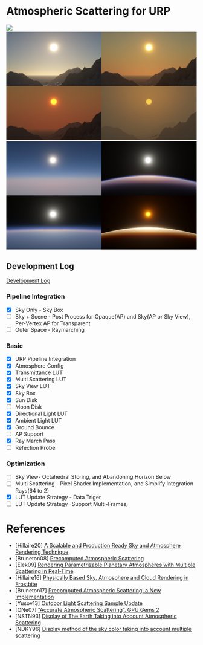# Atmospheric Scattering for URP

![](Documentation~/Atmosphere2.gif)
![](Documentation~/Atmosphere1.png) 
![](Documentation~/Atmosphere2.png)

##  Development Log
[Development Log](https://jojo-lyu.notion.site/Atmosphere-Developing-0216c5732f3a40b78fa9847e79ba342d?pvs=4)
### Pipeline Integration

- [x]  Sky Only - Sky Box
- [ ]  Sky + Scene - Post Process for Opaque(AP) and Sky(AP or Sky View), Per-Vertex AP for Transparent
- [ ]  Outer Space - Raymarching

### Basic

- [x]  URP Pipeline Integration
- [x]  Atmosphere Config
- [x]  Transmittance LUT
- [x]  Multi Scattering LUT
- [x]  Sky View LUT
- [x]  Sky Box
- [x]  Sun Disk
- [ ]  Moon Disk
- [x]  Directional Light LUT
- [x]  Ambient Light LUT
- [x]  Ground Bounce
- [ ]  AP Support
- [x]  Ray March Pass
- [ ]  Refection Probe

### Optimization

- [ ]  Sky View- Octahedral Storing, and Abandoning Horizon Below
- [ ]  Multi Scattering - Pixel Shader Implementation, and Simplify Integration Rays(64 to 2)
- [x]  LUT Update Strategy - Data Triger
- [ ]  LUT Update Strategy -Support Multi-Frames,

# References
- [Hillaire20] [A Scalable and Production Ready Sky and Atmosphere Rendering Technique](https://sebh.github.io/publications/egsr2020.pdf)
- [Bruneton08] [Precomputed Atmospheric Scattering](https://hal.inria.fr/inria-00288758/document)
- [Elek09] [Rendering Parametrizable Planetary Atmospheres with Multiple Scattering in Real-Time](http://www.cescg.org/CESCG-2009/papers/PragueCUNI-Elek-Oskar09.pdf)
- [Hillaire16] [Physically Based Sky, Atmosphere and Cloud Rendering in Frostbite](https://media.contentapi.ea.com/content/dam/eacom/frostbite/files/s2016-pbs-frostbite-sky-clouds-new.pdf)
- [Bruneton17] [Precomputed Atmospheric Scattering: a New Implementation](https://ebruneton.github.io/precomputed_atmospheric_scattering/)
- [Yusov13] [Outdoor Light Scattering Sample Update](https://www.intel.com/content/dam/develop/external/us/en/documents/outdoor-light-scattering-update.pdf)
- [ONe07] [“Accurate Atmospheric Scattering”. GPU Gems 2](https://developer.nvidia.com/gpugems/gpugems2/part-ii-shading-lighting-and-shadows/chapter-16-accurate-atmospheric-scattering)
- [NSTN93] [Display of The Earth Taking into Account Atmospheric Scattering](https://dl.acm.org/doi/pdf/10.1145/166117.166140)
- [NDKY96] [Display method of the sky color taking into account multiple scattering](http://nishitalab.org/user/nis/cdrom/skymul.pdf)
